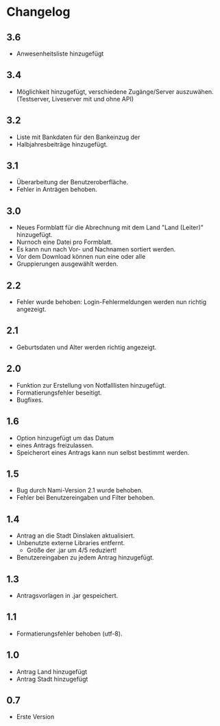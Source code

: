 Changelog
===========================================================
3.6
-----------------------------------------------------------
- Anwesenheitsliste hinzugefügt
 
3.4
-----------------------------------------------------------
- Möglichkeit hinzugefügt, verschiedene Zugänge/Server auszuwähen.(Testserver, Liveserver mit und ohne API)
 
3.2 
-----------------------------------------------------------
- Liste mit Bankdaten für den Bankeinzug der
- Halbjahresbeiträge hinzugefügt. 
 
3.1 
-----------------------------------------------------------
- Überarbeitung der Benutzeroberfläche.
- Fehler in Anträgen behoben.

3.0 
-----------------------------------------------------------
- Neues Formblatt für die Abrechnung mit dem Land "Land (Leiter)" hinzugefügt. 
- Nurnoch eine Datei pro Formblatt.
- Es kann nun nach Vor- und Nachnamen sortiert werden.
- Vor dem Download können nun eine oder alle
- Gruppierungen ausgewählt werden.

2.2 
-----------------------------------------------------------
- Fehler wurde behoben: Login-Fehlermeldungen werden nun richtig angezeigt. 
 
2.1 
-----------------------------------------------------------
- Geburtsdaten und Alter werden richtig angezeigt. 
 
2.0 
-----------------------------------------------------------
- Funktion zur Erstellung von Notfalllisten hinzugefügt. 
- Formatierungsfehler beseitigt. 
- Bugfixes. 
 
1.6 
-----------------------------------------------------------
- Option hinzugefügt um das Datum 
- eines Antrags freizulassen. 
- Speicherort eines Antrags kann nun selbst bestimmt werden. 
 
1.5 
-----------------------------------------------------------
- Bug durch Nami-Version 2.1 wurde behoben. 
- Fehler bei Benutzereingaben und Filter behoben. 
 
1.4 
-----------------------------------------------------------
- Antrag an die Stadt Dinslaken aktualisiert. 
- Unbenutzte externe Libraries entfernt. 
  - Größe der .jar um 4/5 reduziert! 
- Benutzereingaben zu jedem Antrag hinzugefügt. 
 
1.3 
-----------------------------------------------------------
- Antragsvorlagen in .jar gespeichert. 

1.1 
-----------------------------------------------------------
- Formatierungsfehler behoben (utf-8). 

1.0 
-----------------------------------------------------------
- Antrag Land hinzugefügt 
- Antrag Stadt hinzugefügt 

0.7
-----------------------------------------------------------
- Erste Version 
